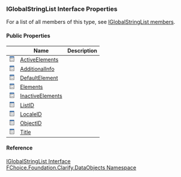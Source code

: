 ﻿### IGlobalStringList Interface Properties

For a list of all members of this type, see [IGlobalStringList members](fcSDK~FChoice.Foundation.Clarify.DataObjects.IGlobalStringList_members.md).

#### Public Properties

|   | Name | Description |
| --- | --- | --- |
| ![ Property](dotnetimages/Property.png) | [ActiveElements](fcSDK~FChoice.Foundation.Clarify.DataObjects.IGlobalStringList~ActiveElements.md) |   |
| ![ Property](dotnetimages/Property.png) | [AdditionalInfo](fcSDK~FChoice.Foundation.Clarify.DataObjects.IGlobalStringList~AdditionalInfo.md) |   |
| ![ Property](dotnetimages/Property.png) | [DefaultElement](fcSDK~FChoice.Foundation.Clarify.DataObjects.IGlobalStringList~DefaultElement.md) |   |
| ![ Property](dotnetimages/Property.png) | [Elements](fcSDK~FChoice.Foundation.Clarify.DataObjects.IGlobalStringList~Elements.md) |   |
| ![ Property](dotnetimages/Property.png) | [InactiveElements](fcSDK~FChoice.Foundation.Clarify.DataObjects.IGlobalStringList~InactiveElements.md) |   |
| ![ Property](dotnetimages/Property.png) | [ListID](fcSDK~FChoice.Foundation.Clarify.DataObjects.IGlobalStringList~ListID.md) |   |
| ![ Property](dotnetimages/Property.png) | [LocaleID](fcSDK~FChoice.Foundation.Clarify.DataObjects.IGlobalStringList~LocaleID.md) |   |
| ![ Property](dotnetimages/Property.png) | [ObjectID](fcSDK~FChoice.Foundation.Clarify.DataObjects.IGlobalStringList~ObjectID.md) |   |
| ![ Property](dotnetimages/Property.png) | [Title](fcSDK~FChoice.Foundation.Clarify.DataObjects.IGlobalStringList~Title.md) |   |





#### Reference

[IGlobalStringList Interface](fcSDK~FChoice.Foundation.Clarify.DataObjects.IGlobalStringList.md)  
[FChoice.Foundation.Clarify.DataObjects Namespace](fcSDK~FChoice.Foundation.Clarify.DataObjects_namespace.md)